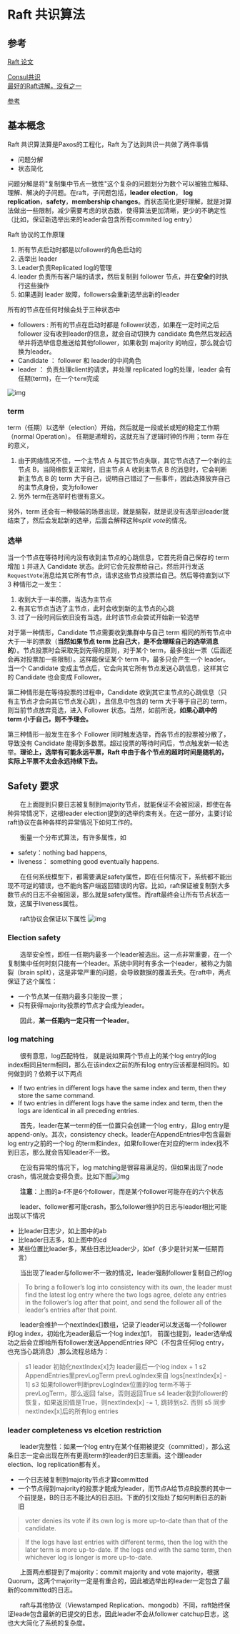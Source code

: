 # Raft 共识算法

## 参考

[Raft 论文](https://raft.github.io/raft.pdf) 

[Consul共识](https://www.consul.io/docs/internals/consensus.html)  
[最好的Raft讲解，没有之一](http://thesecretlivesofdata.com/raft/) 

[参考](https://www.cnblogs.com/mindwind/p/5231986.html) 

## 基本概念

Raft 共识算法算是Paxos的工程化，Raft 为了达到共识一共做了两件事情

+ 问题分解
+ 状态简化

问题分解是将"复制集中节点一致性"这个复杂的问题划分为数个可以被独立解释、理解、解决的子问题。在raft，子问题包括，**leader election**， **log replication**，**safety**，**membership changes**。而状态简化更好理解，就是对算法做出一些限制，减少需要考虑的状态数，使得算法更加清晰，更少的不确定性（比如，保证新选举出来的leader会包含所有commited log entry） 

Raft 协议的工作原理

1. 所有节点启动时都是以follower的角色启动的
2. 选举出 leader
3. Leader负责Replicated log的管理
4. leader  负责所有客户端的请求，然后复制到 follower 节点，并在**安全**的时执行这些操作
5. 如果遇到 leader 故障，followers会重新选举出新的leader



所有的节点在任何时候会处于三种状态中

+ followers  : 所有的节点在启动时都是 follower状态，如果在一定时间之后follower 没有收到leader的信息，就会自动切换为 candidate 角色然后发起选举并将选举信息推送给其他follower，如果收到 majority 的响应，那么就会切换为leader。
+ Candidate ： follower 和 leader的中间角色
+ leader  ： 负责处理client的请求，并处理 replicated log的处理，leader 会有任期(term)，在一个`term`完成

![img](https://img2018.cnblogs.com/blog/1089769/201812/1089769-20181216202049306-1194425087.png) 

### term  

term（任期）以选举（election）开始，然后就是一段或长或短的稳定工作期（normal Operation）。 任期是递增的，这就充当了逻辑时钟的作用；term 存在的意义，

1. 由于网络情况不佳，一个主节点 A 与其它节点失联，其它节点选了一个新的主节点 B，当网络恢复正常时，旧主节点 A 收到主节点 B 的消息时，它会判断新主节点 B 的 term 大于自己，说明自己错过了一些事件，因此选择放弃自己的主节点身份，变为follower
2. 另外 term在选举时也很有意义。

另外，term  还会有一种极端的场景出现，就是脑裂，就是说没有选举出leader就结束了，然后会发起新的选举，后面会解释这种*split vote*的情况。

### 选举

当一个节点在等待时间内没有收到主节点的心跳信息，它首先将自己保存的 term 增加 `1` 并进入 Candidate 状态。此时它会先投票给自己，然后并行发送 `RequestVote`消息给其它所有节点，请求这些节点投票给自己。然后等待直到以下 3 种情形之一发生：

1. 收到大于一半的票，当选为主节点
2. 有其它节点当选了主节点，此时会收到新的主节点的心跳
3. 过了一段时间后依旧没有当选，此时该节点会尝试开始新一轮选举

对于第一种情形，Candidate 节点需要收到集群中与自己 term 相同的所有节点中大于一半的票数（**当然如果节点 term 比自己大，是不会理睬自己的选举消息的**）。节点投票时会采取先到先得的原则，对于某个 term，最多投出一票（后面还会再对投票加一些限制）。这样能保证某个 term 中，最多只会产生一个 leader。当一个 Candidate 变成主节点后，它会向其它所有节点发送心跳信息，这样其它的 Candidate 也会变成 Follower。

第二种情形是在等待投票的过程中，Candidate 收到其它主节点的心跳信息（只有主节点才会向其它节点发心跳），且信息中包含的 term 大于等于自己的 term，则当前节点放弃竞选，进入 Follower 状态。当然，如前所说，**如果心跳中的 term 小于自己，则不予理会。**

第三种情形一般发生在多个 Follower 同时触发选举，而各节点的投票被分散了，导致没有 Candidate 能得到多数票。超过投票的等待时间后，节点触发新一轮选举。**理论上，选举有可能永远平票，Raft 中由于各个节点的超时时间是随机的，实际上平票不太会永远持续下去。**





## Safety 要求

  在上面提到只要日志被复制到majority节点，就能保证不会被回滚，即使在各种异常情况下，这根leader election提到的选举约束有关。在这一部分，主要讨论raft协议在各种各样的异常情况下如何工作的。

  衡量一个分布式算法，有许多属性，如

- safety：nothing bad happens,
- liveness： something good eventually happens.

  在任何系统模型下，都需要满足safety属性，即在任何情况下，系统都不能出现不可逆的错误，也不能向客户端返回错误的内容。比如，raft保证被复制到大多数节点的日志不会被回滚，那么就是safety属性。而raft最终会让所有节点状态一致，这属于liveness属性。

  raft协议会保证以下属性
![img](https://img2018.cnblogs.com/blog/1089769/201812/1089769-20181216202333639-30919755.png)

### Election safety

  选举安全性，即任一任期内最多一个leader被选出。这一点非常重要，在一个复制集中任何时刻只能有一个leader。系统中同时有多余一个leader，被称之为脑裂（brain split），这是非常严重的问题，会导致数据的覆盖丢失。在raft中，两点保证了这个属性：

- 一个节点某一任期内最多只能投一票；
- 只有获得majority投票的节点才会成为leader。

  因此，**某一任期内一定只有一个leader**。

### log matching

  很有意思，log匹配特性， 就是说如果两个节点上的某个log entry的log index相同且term相同，那么在该index之前的所有log entry应该都是相同的。如何做到的？依赖于以下两点

- If two entries in different logs have the same index and term, then they store the same command.
- If two entries in different logs have the same index and term, then the logs are identical in all preceding entries.

  首先，leader在某一term的任一位置只会创建一个log entry，且log entry是append-only。其次，consistency check。leader在AppendEntries中包含最新log entry之前的一个log 的term和index，如果follower在对应的term index找不到日志，那么就会告知leader不一致。

  在没有异常的情况下，log matching是很容易满足的，但如果出现了node crash，情况就会变得负责。比如下图![img](https://img2018.cnblogs.com/blog/1089769/201812/1089769-20181216202408734-1760694063.png)

  **注意**：上图的a-f不是6个follower，而是某个follower可能存在的六个状态

  leader、follower都可能crash，那么follower维护的日志与leader相比可能出现以下情况

- 比leader日志少，如上图中的ab
- 比leader日志多，如上图中的cd
- 某些位置比leader多，某些日志比leader少，如ef（多少是针对某一任期而言）

  当出现了leader与follower不一致的情况，leader强制follower复制自己的log

> To bring a follower’s log into consistency with its own, the leader must find the latest log entry where the two logs agree, delete any entries in the follower’s log after that point, and send the follower all of the leader’s entries after that point.

  leader会维护一个nextIndex[]数组，记录了leader可以发送每一个follower的log index，初始化为eader最后一个log index加1， 前面也提到，leader选举成功之后会立即给所有follower发送AppendEntries RPC（不包含任何log entry， 也充当心跳消息）,那么流程总结为：

> s1 leader 初始化nextIndex[x]为 leader最后一个log index + 1
> s2 AppendEntries里prevLogTerm prevLogIndex来自 logs[nextIndex[x] - 1]
> s3 如果follower判断prevLogIndex位置的log term不等于prevLogTerm，那么返回 false，否则返回True
> s4 leader收到follower的恢复，如果返回值是True，则nextIndex[x] -= 1, 跳转到s2. 否则
> s5 同步nextIndex[x]后的所有log entries

### leader completeness vs elcetion restriction

  leader完整性：如果一个log entry在某个任期被提交（committed），那么这条日志一定会出现在所有更高term的leader的日志里面。这个跟leader election、log replication都有关。

- 一个日志被复制到majority节点才算committed
- 一个节点得到majority的投票才能成为leader，而节点A给节点B投票的其中一个前提是，B的日志不能比A的日志旧。下面的引文指处了如何判断日志的新旧

> voter denies its vote if its own log is more up-to-date than that of the candidate.

> If the logs have last entries with different terms, then the log with the later term is more up-to-date. If the logs end with the same term, then whichever log is longer is more up-to-date.

  上面两点都提到了majority：commit majority and vote majority，根据Quorum，这两个majority一定是有重合的，因此被选举出的leader一定包含了最新的committed的日志。

  raft与其他协议（Viewstamped Replication、mongodb）不同，raft始终保证leade包含最新的已提交的日志，因此leader不会从follower catchup日志，这也大大简化了系统的复杂度。